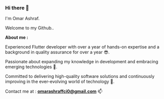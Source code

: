 ### Hi there 👋

I'm Omar Ashraf. 

Welcome to my Github..


**About me :**

Experienced Flutter developer with over a year of hands-on expertise and a background in quality assurance for over a year 😎. 

Passionate about expanding my knowledge in development and embracing emerging technologies 🧐. 

Committed to delivering high-quality software solutions and continuously improving in the ever-evolving world of technology 🫡.

Contact me at : **omarashraffci0@gmail.com** 📫
